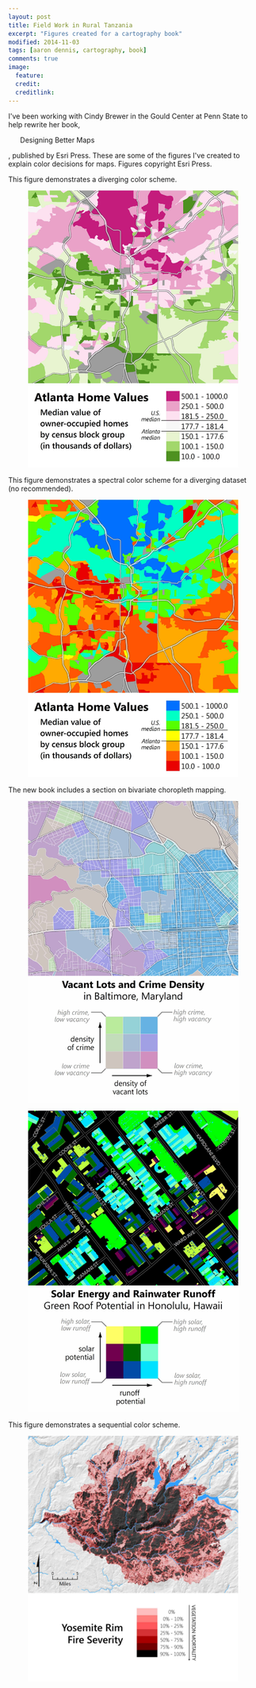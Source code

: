 ```yaml
---
layout: post
title: Field Work in Rural Tanzania
excerpt: "Figures created for a cartography book"
modified: 2014-11-03
tags: [aaron dennis, cartography, book]
comments: true
image:
  feature: 
  credit: 
  creditlink: 
---
```

I've been working with Cindy Brewer in the Gould Center at Penn State to help rewrite her book, <ul>Designing Better Maps</ul>, published by Esri Press. These are some of the figures I've created to explain color decisions for maps. Figures copyright Esri Press.

This figure demonstrates a diverging color scheme.
<figure>
	<a href="/images/dbm2-book-figures/AtlantaDiverging_DivergingHues.jpg"><img src="/images/dbm2-book-figures/AtlantaDiverging_DivergingHues.jpg"></a>
</figure>

This figure demonstrates a spectral color scheme for a diverging dataset (no recommended).
<figure>
	<a href="/images/dbm2-book-figures/AtlantaDiverging_Spectral.jpg"><img src="/images/dbm2-book-figures/AtlantaDiverging_Spectral.jpg"></a>
</figure>

The new book includes a section on bivariate choropleth mapping.
<figure>
	<a href="/images/dbm2-book-figures/BivariateSequential_BaltimoreVacantLotsCrime.jpg"><img src="/images/dbm2-book-figures/BivariateSequential_BaltimoreVacantLotsCrime.jpg"></a>
</figure>

<figure>
	<a href="/images/dbm2-book-figures/BivariateSequential_HonoluluGreenRoofs.jpg"><img src="/images/dbm2-book-figures/BivariateSequential_HonoluluGreenRoofs.jpg"></a>
</figure>

This figure demonstrates a sequential color scheme.
<figure>
	<a href="/images/dbm2-book-figures/Yosemite_Fire_Severity.jpg"><img src="/images/dbm2-book-figures/Yosemite_Fire_Severity.jpg"></a>
</figure>